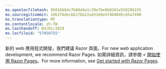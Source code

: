 ```yaml
---
ms.openlocfilehash: 95016664c7b0dd4a1c39e7be0b8261e558286155
ms.sourcegitcommit: 24b1f6decbb17bb22a45166e5fdb0845c65af498
ms.translationtype: MT
ms.contentlocale: zh-TW
ms.lasthandoff: 03/01/2019
ms.locfileid: "57050755"
---
```

<span data-ttu-id="12072-101">新的 web 應用程式開發，我們建議 Razor 頁面。</span><span class="sxs-lookup"><span data-stu-id="12072-101">For new web application development, we recommend Razor Pages.</span></span> <span data-ttu-id="12072-102">如需詳細資訊，請參閱 <<c0> [ 開始使用 Razor Pages](/aspnet/core/tutorials/razor-pages/razor-pages-start)。</span><span class="sxs-lookup"><span data-stu-id="12072-102">For more information, see [Get started with Razor Pages](/aspnet/core/tutorials/razor-pages/razor-pages-start).</span></span>
